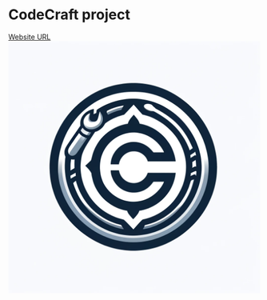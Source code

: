 # CodeCraft project
[Website URL](https://bomatsara.github.io/portfolio-2.0/)
![](./assets/logo.png)
